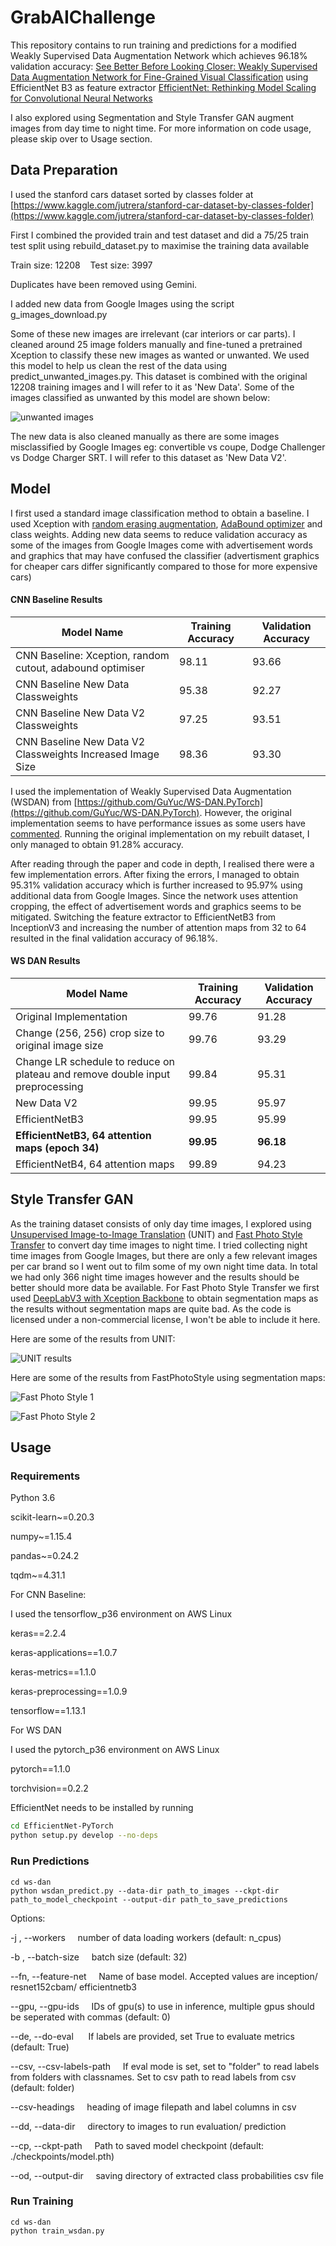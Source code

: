 # GrabAIChallenge

This repository contains to run training and predictions for a modified Weakly Supervised Data Augmentation Network which achieves 96.18% validation accuracy: [See Better Before Looking Closer: Weakly Supervised Data Augmentation Network for Fine-Grained Visual Classification](https://arxiv.org/abs/1901.09891) using EfficientNet B3 as feature extractor [EfficientNet: Rethinking Model Scaling for Convolutional Neural Networks](https://arxiv.org/abs/1905.11946) 

I also explored using Segmentation and Style Transfer GAN augment images from day time to night time. For more information on code usage, please skip over to Usage section.



## Data Preparation

I used the stanford cars dataset sorted by classes folder at [https://www.kaggle.com/jutrera/stanford-car-dataset-by-classes-folder](https://www.kaggle.com/jutrera/stanford-car-dataset-by-classes-folder)

First I combined the provided train and test dataset and did a 75/25 train test split using rebuild_dataset.py to maximise the training data available

Train size: 12208    Test size: 3997

Duplicates have been removed using Gemini.

I added new data from Google Images using the script g_images_download.py

Some of these new images are irrelevant (car interiors or car parts). I cleaned around 25 image folders manually and fine-tuned a pretrained Xception to classify these new images as wanted or unwanted. We used this model to help us clean the rest of the data using predict_unwanted_images.py. This dataset is combined with the original 12208 training images and I will refer to it as 'New Data'. Some of the images classified as unwanted by this model are shown below:

![unwanted images](images/unwanted_google_images.jpg)

The new data is also cleaned manually as there are some images misclassified by Google Images eg: convertible vs coupe, Dodge Challenger vs Dodge Charger SRT. I will refer to this dataset as 'New Data V2'.

## Model

I first used a standard image classification method to obtain a baseline. I used Xception with [random erasing augmentation](https://github.com/yu4u/cutout-random-erasing), [AdaBound optimizer](https://github.com/titu1994/keras-adabound) and class weights. Adding new data seems to reduce validation accuracy as some of the images from Google Images come with advertisement words and graphics that may have confused the classifier (advertisment graphics for cheaper cars differ significantly compared to those for more expensive cars)

#### CNN Baseline Results

| Model Name                                                 | Training Accuracy | Validation Accuracy |
| ---------------------------------------------------------- | ----------------- | ------------------- |
| CNN Baseline: Xception, random cutout, adabound optimiser  | 98.11             | 93.66               |
| CNN Baseline New Data Classweights                         | 95.38             | 92.27               |
| CNN Baseline New Data V2 Classweights                      | 97.25             | 93.51               |
| CNN Baseline New Data V2 Classweights Increased Image Size | 98.36             | 93.30               |



I used the implementation of Weakly Supervised Data Augmentation (WSDAN) from [https://github.com/GuYuc/WS-DAN.PyTorch](https://github.com/GuYuc/WS-DAN.PyTorch). However, the original implementation seems to have performance issues as some users have [commented](https://github.com/GuYuc/WS-DAN.PyTorch/issues/1). Running the original implementation on my rebuilt dataset, I only managed to obtain 91.28% accuracy.



After reading through the paper and code in depth, I realised there were a few implementation errors. After fixing the errors, I managed to obtain 95.31% validation accuracy which is further increased to 95.97% using additional data from Google Images. Since the network uses attention cropping, the effect of advertisement words and graphics seems to be mitigated.  Switching the feature extractor to EfficientNetB3 from InceptionV3 and increasing the number of attention maps from 32 to 64 resulted in the final validation accuracy of 96.18%.

#### WS DAN Results

| Model Name                                                                    | Training Accuracy | Validation Accuracy |
| ----------------------------------------------------------------------------- | ----------------- | ------------------- |
| Original Implementation                                                       | 99.76             | 91.28               |
| Change (256, 256) crop size to original image size                            | 99.76             | 93.29               |
| Change LR schedule to reduce on plateau and remove double input preprocessing | 99.84             | 95.31               |
| New Data V2                                                                   | 99.95             | 95.97               |
| EfficientNetB3                                                                | 99.95             | 95.99               |
| **EfficientNetB3, 64 attention maps (epoch 34)**                              | **99.95**         | **96.18**           |
| EfficientNetB4, 64 attention maps                                             | 99.89             | 94.23               |



## Style Transfer GAN

As the training dataset consists of only day time images, I explored using [Unsupervised Image-to-Image Translation](https://github.com/mingyuliutw/UNIT) (UNIT) and [Fast Photo Style Transfer](https://github.com/NVIDIA/FastPhotoStyle) to convert day time images to night time. I tried collecting night time images from Google Images, but there are only a few relevant images per car brand so I went out to film some of my own night time data. In total we had only 366 night time images however and the results should be better should more data be available. For Fast Photo Style Transfer we first used [DeepLabV3 with Xception Backbone](https://github.com/tensorflow/models/tree/master/research/deeplab) to obtain segmentation maps as the results without segmentation maps are quite bad. As the code is licensed under a non-commercial license, I won't be able to include it here.

Here are some of the results from UNIT:

![UNIT results](images/gen_a2b_test_00016000.jpg)



Here are some of the results from FastPhotoStyle using segmentation maps:

![Fast Photo Style 1](images/01317.jpg)

![Fast Photo Style 2](images/02425.jpg)



## Usage

### Requirements

Python 3.6

scikit-learn~=0.20.3

numpy~=1.15.4

pandas~=0.24.2

tqdm~=4.31.1



For CNN Baseline:

I used the tensorflow_p36 environment on AWS Linux

keras==2.2.4

keras-applications==1.0.7

keras-metrics==1.1.0

keras-preprocessing==1.0.9

tensorflow==1.13.1



For WS DAN

I used the pytorch_p36 environment on AWS Linux

pytorch==1.1.0

torchvision==0.2.2

EfficientNet needs to be installed by running

```bash
cd EfficientNet-PyTorch
python setup.py develop --no-deps
```

### Run Predictions

```
cd ws-dan
python wsdan_predict.py --data-dir path_to_images --ckpt-dir path_to_model_checkpoint --output-dir path_to_save_predictions
```

Options:

  -j , --workers
                            number of data loading workers (default: n_cpus)

  -b , --batch-size
                            batch size (default: 32)

  --fn, --feature-net
                            Name of base model. Accepted values are
                        inception/ resnet152cbam/ efficientnetb3

  --gpu, --gpu-ids
                            IDs of gpu(s) to use in inference, multiple gpus
                        should be seperated with commas (default: 0)

  --de, --do-eval
                            If labels are provided, set True to evaluate metrics
                        (default: True)

  --csv, --csv-labels-path
                            If eval mode is set, set to "folder" to read labels
                        from folders with classnames. Set to csv path to read labels from csv (default: folder)

  --csv-headings
                            heading of image filepath and label columns in csv

  --dd, --data-dir
                            directory to images to run evaluation/ prediction

  --cp, --ckpt-path
                            Path to saved model checkpoint (default:
                        ./checkpoints/model.pth)

  --od, --output-dir
                            saving directory of extracted class probabilities csv
                        file



### Run Training

```
cd ws-dan
python train_wsdan.py 
```


